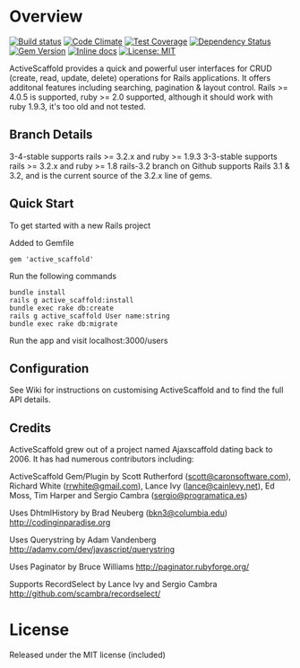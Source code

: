 Overview
========
[![Build status](https://travis-ci.org/activescaffold/active_scaffold.svg?branch=master)](https://travis-ci.org/activescaffold/active_scaffold)
[![Code Climate](https://codeclimate.com/github/activescaffold/active_scaffold/badges/gpa.svg)](https://codeclimate.com/github/activescaffold/active_scaffold)
[![Test Coverage](https://codeclimate.com/github/activescaffold/active_scaffold/badges/coverage.svg)](https://codeclimate.com/github/activescaffold/active_scaffold)
[![Dependency Status](https://gemnasium.com/activescaffold/active_scaffold.svg)](https://gemnasium.com/activescaffold/active_scaffold)
[![Gem Version](https://badge.fury.io/rb/active_scaffold.svg)](https://badge.fury.io/rb/active_scaffold)
[![Inline docs](https://inch-ci.org/github/activescaffold/active_scaffold.svg?branch=master)](https://inch-ci.org/github/activescaffold/active_scaffold)
[![License: MIT](https://img.shields.io/badge/License-MIT-blue.svg)](https://opensource.org/licenses/MIT)

ActiveScaffold provides a quick and powerful user interfaces for CRUD (create, read, update, delete) operations for Rails applications. It offers additonal features including searching, pagination & layout control.  Rails >= 4.0.5 is supported, ruby >= 2.0 supported, although it should work with ruby 1.9.3, it's too old and not tested.

Branch Details
--------------
3-4-stable supports rails >= 3.2.x and ruby >= 1.9.3
3-3-stable supports rails >= 3.2.x and ruby >= 1.8
rails-3.2 branch on Github supports Rails 3.1 & 3.2, and is the current source of the 3.2.x line of gems.

Quick Start
-----------
To get started with a new Rails project

Added to Gemfile

    gem 'active_scaffold'

Run the following commands

    bundle install
    rails g active_scaffold:install
    bundle exec rake db:create
    rails g active_scaffold User name:string
    bundle exec rake db:migrate

Run the app and visit localhost:3000/users

Configuration
-------------
See Wiki for instructions on customising ActiveScaffold and to find the full API details.

Credits
-------
ActiveScaffold grew out of a project named Ajaxscaffold dating back to 2006. It has had numerous contributors including:

ActiveScaffold Gem/Plugin by Scott Rutherford (scott@caronsoftware.com), Richard White (rrwhite@gmail.com), Lance Ivy (lance@cainlevy.net), Ed Moss, Tim Harper and Sergio Cambra (sergio@programatica.es)

Uses DhtmlHistory by Brad Neuberg (bkn3@columbia.edu)
http://codinginparadise.org

Uses Querystring by Adam Vandenberg
http://adamv.com/dev/javascript/querystring

Uses Paginator by Bruce Williams
http://paginator.rubyforge.org/

Supports RecordSelect by Lance Ivy and Sergio Cambra
http://github.com/scambra/recordselect/


License
=======
Released under the MIT license (included)
